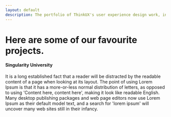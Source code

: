 ```yaml
---
layout: default
description: The portfolio of ThinkUX's user experience design work, including prototyping, expert evaluation, usability testing, design sprints, user interviews, and more.
---
```


<div class="portfolio-banner">
  <div class="portfolio-header">
    <h1 class="text-center">Here are some of our favourite projects.</h1>
  </div>
</div>
<div class="container">
  
  <div class="row row-portfolio">
    <div class="col-xs-12 col-md-6 col-md-offset-3">
      <div class="row">
        <div class="col-xs-12 col-sm-4">
        </div>
        <div class="col-xs-12 col-sm-8">
          <h4>Singularity University</h4>
          <p>It is a long established fact that a reader will be distracted by the readable content of a page when looking at its layout. The point of using Lorem Ipsum is that it has a more-or-less normal distribution of letters, as opposed to using 'Content here, content here', making it look like readable English. Many desktop publishing packages and web page editors now use Lorem Ipsum as their default model text, and a search for 'lorem ipsum' will uncover many web sites still in their infancy.</p>
        </div>
      </div>
    </div>
  </div>
  
  <div class="row">
  </div>
  
  <div class="row">
  </div>
  
</div>
